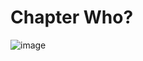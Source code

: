 # Chapter Who?

![image](https://user-images.githubusercontent.com/79875711/128585345-a6407448-ac94-4b68-80b3-ad133bfef24c.png)
